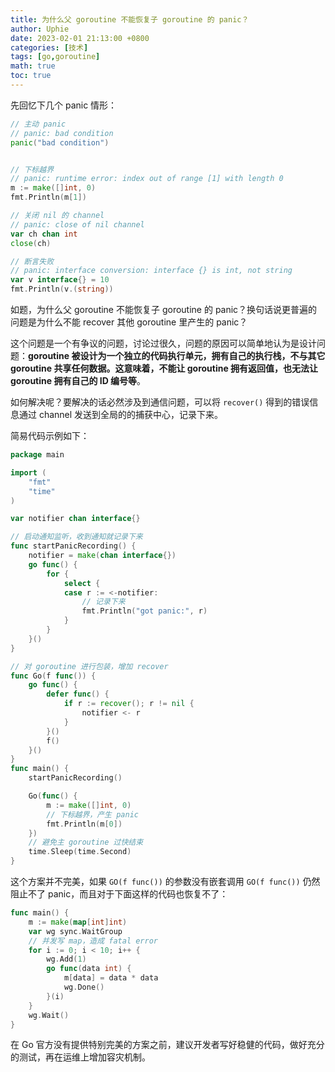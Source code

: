 ```yaml
---
title: 为什么父 goroutine 不能恢复子 goroutine 的 panic？
author: Uphie
date: 2023-02-01 21:13:00 +0800
categories: [技术]
tags: [go,goroutine]
math: true
toc: true
---
```


先回忆下几个 panic 情形：
```go
// 主动 panic
// panic: bad condition
panic("bad condition")


// 下标越界
// panic: runtime error: index out of range [1] with length 0
m := make([]int, 0)
fmt.Println(m[1])

// 关闭 nil 的 channel
// panic: close of nil channel
var ch chan int
close(ch)

// 断言失败
// panic: interface conversion: interface {} is int, not string
var v interface{} = 10
fmt.Println(v.(string))
```

如题，为什么父 goroutine 不能恢复子 goroutine 的 panic？换句话说更普遍的问题是为什么不能 recover 其他 goroutine 里产生的 panic？

这个问题是一个有争议的问题，讨论过很久，问题的原因可以简单地认为是设计问题：**goroutine 被设计为一个独立的代码执行单元，拥有自己的执行栈，不与其它 goroutine 共享任何数据。这意味着，不能让 goroutine 拥有返回值，也无法让 goroutine 拥有自己的 ID 编号等**。

如何解决呢？要解决的话必然涉及到通信问题，可以将 `recover()` 得到的错误信息通过 channel 发送到全局的的捕获中心，记录下来。

简易代码示例如下：
```go
package main

import (
	"fmt"
	"time"
)

var notifier chan interface{}

// 启动通知监听，收到通知就记录下来
func startPanicRecording() {
	notifier = make(chan interface{})
	go func() {
		for {
			select {
			case r := <-notifier:
				// 记录下来
				fmt.Println("got panic:", r)
			}
		}
	}()
}

// 对 goroutine 进行包装，增加 recover 
func Go(f func()) {
	go func() {
		defer func() {
			if r := recover(); r != nil {
				notifier <- r
			}
		}()
		f()
	}()
}
func main() {
	startPanicRecording()

	Go(func() {
		m := make([]int, 0)
        // 下标越界，产生 panic
		fmt.Println(m[0])
	})
    // 避免主 goroutine 过快结束
	time.Sleep(time.Second)
}
```

这个方案并不完美，如果 `GO(f func())` 的参数没有嵌套调用 `GO(f func())` 仍然阻止不了 panic，而且对于下面这样的代码也恢复不了： 

```go
func main() {
	m := make(map[int]int)
	var wg sync.WaitGroup
    // 并发写 map，造成 fatal error
	for i := 0; i < 10; i++ {
		wg.Add(1)
		go func(data int) {
			m[data] = data * data
			wg.Done()
		}(i)
	}
	wg.Wait()
}
```

在 Go 官方没有提供特别完美的方案之前，建议开发者写好稳健的代码，做好充分的测试，再在运维上增加容灾机制。